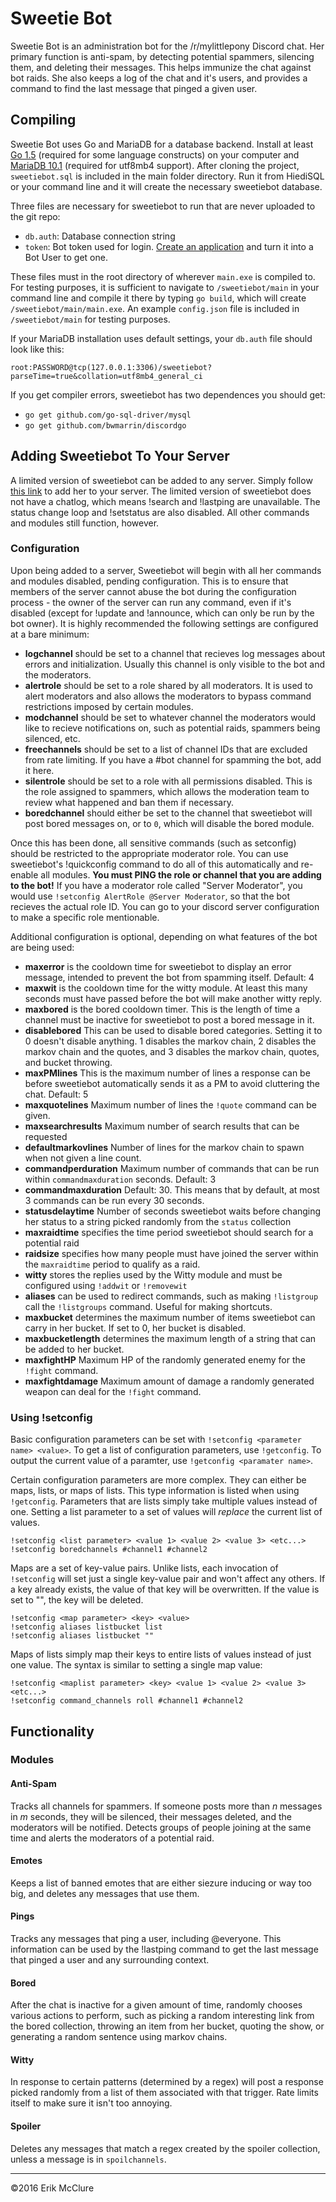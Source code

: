 # Sweetie Bot
Sweetie Bot is an administration bot for the /r/mylittlepony Discord chat. Her primary function is anti-spam, by detecting potential spammers, silencing them, and deleting their messages. This helps immunize the chat against bot raids. She also keeps a log of the chat and it's users, and provides a command to find the last message that pinged a given user.

## Compiling
Sweetie Bot uses Go and MariaDB for a database backend. Install at least [Go 1.5](https://golang.org/dl/) (required for some language constructs) on your computer and [MariaDB 10.1](https://downloads.mariadb.org/) (required for utf8mb4 support). After cloning the project, `sweetiebot.sql` is included in the main folder directory. Run it from HiediSQL or your command line and it will create the necessary sweetiebot database. 

Three files are necessary for sweetiebot to run that are never uploaded to the git repo:

* `db.auth`: Database connection string
* `token`: Bot token used for login. [Create an application](https://discordapp.com/developers/applications/me#top) and turn it into a Bot User to get one.

These files must in the root directory of wherever `main.exe` is compiled to. For testing purposes, it is sufficient to navigate to `/sweetiebot/main` in your command line and compile it there by typing `go build`, which will create `/sweetiebot/main/main.exe`. An example `config.json` file is included in `/sweetiebot/main` for testing purposes.

If your MariaDB installation uses default settings, your `db.auth` file should look like this:

`root:PASSWORD@tcp(127.0.0.1:3306)/sweetiebot?parseTime=true&collation=utf8mb4_general_ci`

If you get compiler errors, sweetiebot has two dependences you should get:
* `go get github.com/go-sql-driver/mysql`
* `go get github.com/bwmarrin/discordgo`

## Adding Sweetiebot To Your Server

A limited version of sweetiebot can be added to any server. Simply follow [this link](https://discordapp.com/oauth2/authorize?client_id=171790139712864257&scope=bot&permissions=0) to add her to your server. The limited version of sweetiebot does not have a chatlog, which means !search and !lastping are unavailable. The status change loop and !setstatus are also disabled. All other commands and modules still function, however. 

### Configuration

Upon being added to a server, Sweetiebot will begin with all her commands and modules disabled, pending configuration. This is to ensure that members of the server cannot abuse the bot during the configuration process - the owner of the server can run any command, even if it's disabled (except for !update and !announce, which can only be run by the bot owner). It is highly recommended the following settings are configured at a bare minimum:

* **logchannel** should be set to a channel that recieves log messages about errors and initialization. Usually this channel is only visible to the bot and the moderators.
* **alertrole** should be set to a role shared by all moderators. It is used to alert moderators and also allows the moderators to bypass command restrictions imposed by certain modules.
* **modchannel** should be set to whatever channel the moderators would like to recieve notifications on, such as potential raids, spammers being silenced, etc.
* **freechannels** should be set to a list of channel IDs that are excluded from rate limiting. If you have a #bot channel for spamming the bot, add it here.
* **silentrole** should be set to a role with all permissions disabled. This is the role assigned to spammers, which allows the moderation team to review what happened and ban them if necessary.
* **boredchannel** should either be set to the channel that sweetiebot will post bored messages on, or to `0`, which will disable the bored module.

Once this has been done, all sensitive commands (such as setconfig) should be restricted to the appropriate moderator role. You can use sweetiebot's !quickconfig command to do all of this automatically and re-enable all modules. **You must PING the role or channel that you are adding to the bot!** If you have a moderator role called "Server Moderator", you would use `!setconfig AlertRole @Server Moderator`, so that the bot recieves the actual role ID. You can go to your discord server configuration to make a specific role mentionable.

Additional configuration is optional, depending on what features of the bot are being used:

* **maxerror** is the cooldown time for sweetiebot to display an error message, intended to prevent the bot from spamming itself. Default: 4
* **maxwit** is the cooldown time for the witty module. At least this many seconds must have passed before the bot will make another witty reply.
* **maxbored** is the bored cooldown timer. This is the length of time a channel must be inactive for sweetiebot to post a bored message in it.
* **disablebored** This can be used to disable bored categories. Setting it to 0 doesn't disable anything. 1 disables the markov chain, 2 disables the markov chain and the quotes, and 3 disables the markov chain, quotes, and bucket throwing.
* **maxPMlines** This is the maximum number of lines a response can be before sweetiebot automatically sends it as a PM to avoid cluttering the chat. Default: 5
* **maxquotelines** Maximum number of lines the `!quote` command can be given.
* **maxsearchresults** Maximum number of search results that can be requested
* **defaultmarkovlines** Number of lines for the markov chain to spawn when not given a line count.
* **commandperduration** Maximum number of commands that can be run within `commandmaxduration` seconds. Default: 3
* **commandmaxduration** Default: 30. This means that by default, at most 3 commands can be run every 30 seconds.
* **statusdelaytime** Number of seconds sweetiebot waits before changing her status to a string picked randomly from the `status` collection
* **maxraidtime** specifies the time period sweetiebot should search for a potential raid
* **raidsize** specifies how many people must have joined the server within the `maxraidtime` period to qualify as a raid.
* **witty** stores the replies used by the Witty module and must be configured using `!addwit` or `!removewit`
* **aliases** can be used to redirect commands, such as making `!listgroup` call the `!listgroups` command. Useful for making shortcuts.
* **maxbucket** determines the maximum number of items sweetiebot can carry in her bucket. If set to 0, her bucket is disabled.
* **maxbucketlength** determines the maximum length of a string that can be added to her bucket.
* **maxfightHP** Maximum HP of the randomly generated enemy for the `!fight` command.
* **maxfightdamage** Maximum amount of damage a randomly generated weapon can deal for the `!fight` command.

### Using !setconfig
Basic configuration parameters can be set with `!setconfig <parameter name> <value>`. To get a list of configuration parameters, use `!getconfig`. To output the current value of a paramter, use `!getconfig <paramater name>`.

Certain configuration parameters are more complex. They can either be maps, lists, or maps of lists. This type information is listed when using `!getconfig`. Parameters that are lists simply take multiple values instead of one. Setting a list parameter to a set of values will *replace* the current list of values.

    !setconfig <list parameter> <value 1> <value 2> <value 3> <etc...>
    !setconfig boredchannels #channel1 #channel2

Maps are a set of key-value pairs. Unlike lists, each invocation of `!setconfig` will set just a single key-value pair and won't affect any others. If a key already exists, the value of that key will be overwritten. If the value is set to "", the key will be deleted.

    !setconfig <map parameter> <key> <value>
    !setconfig aliases listbucket list
    !setconfig aliases listbucket ""

Maps of lists simply map their keys to entire lists of values instead of just one value. The syntax is similar to setting a single map value:

    !setconfig <maplist parameter> <key> <value 1> <value 2> <value 3> <etc...>
    !setconfig command_channels roll #channel1 #channel2

## Functionality
### Modules
#### Anti-Spam
Tracks all channels for spammers. If someone posts more than *n* messages in *m* seconds, they will be silenced, their messages deleted, and the moderators will be notified. Detects groups of people joining at the same time and alerts the moderators of a potential raid.

#### Emotes
Keeps a list of banned emotes that are either siezure inducing or way too big, and deletes any messages that use them.

#### Pings
Tracks any messages that ping a user, including @everyone. This information can be used by the !lastping command to get the last message that pinged a user and any surrounding context.

#### Bored
After the chat is inactive for a given amount of time, randomly chooses various actions to perform, such as picking a random interesting link from the bored collection, throwing an item from her bucket, quoting the show, or generating a random sentence using markov chains.

#### Witty
In response to certain patterns (determined by a regex) will post a response picked randomly from a list of them associated with that trigger. Rate limits itself to make sure it isn't too annoying.

#### Spoiler
Deletes any messages that match a regex created by the spoiler collection, unless a message is in `spoilchannels`.

******

©2016 Erik McClure
